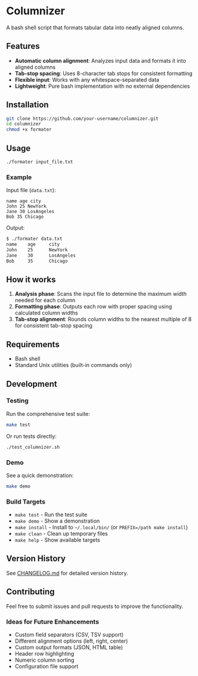 # Columnizer

A bash shell script that formats tabular data into neatly aligned columns.

## Features

- **Automatic column alignment**: Analyzes input data and formats it into aligned columns
- **Tab-stop spacing**: Uses 8-character tab stops for consistent formatting
- **Flexible input**: Works with any whitespace-separated data
- **Lightweight**: Pure bash implementation with no external dependencies

## Installation

```bash
git clone https://github.com/your-username/columnizer.git
cd columnizer
chmod +x formater
```

## Usage

```bash
./formater input_file.txt
```

### Example

Input file (`data.txt`):
```
name age city
John 25 NewYork
Jane 30 LosAngeles
Bob 35 Chicago
```

Output:
```bash
$ ./formater data.txt
name    age     city
John    25      NewYork
Jane    30      LosAngeles
Bob     35      Chicago
```

## How it works

1. **Analysis phase**: Scans the input file to determine the maximum width needed for each column
2. **Formatting phase**: Outputs each row with proper spacing using calculated column widths
3. **Tab-stop alignment**: Rounds column widths to the nearest multiple of 8 for consistent tab-stop spacing

## Requirements

- Bash shell
- Standard Unix utilities (built-in commands only)

## Development

### Testing

Run the comprehensive test suite:
```bash
make test
```

Or run tests directly:
```bash
./test_columnizer.sh
```

### Demo

See a quick demonstration:
```bash
make demo
```

### Build Targets

- `make test` - Run the test suite
- `make demo` - Show a demonstration
- `make install` - Install to `~/.local/bin/` (or `PREFIX=/path make install`)
- `make clean` - Clean up temporary files
- `make help` - Show available targets

## Version History

See [CHANGELOG.md](CHANGELOG.md) for detailed version history.

## Contributing

Feel free to submit issues and pull requests to improve the functionality.

### Ideas for Future Enhancements

- Custom field separators (CSV, TSV support)
- Different alignment options (left, right, center)
- Custom output formats (JSON, HTML table)
- Header row highlighting
- Numeric column sorting
- Configuration file support

